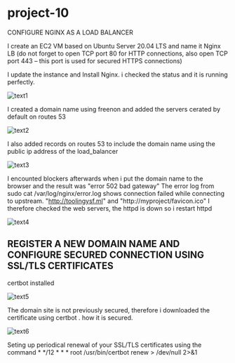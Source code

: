 # project-10
CONFIGURE NGINX AS A LOAD BALANCER

I create an EC2 VM based on Ubuntu Server 20.04 LTS and name it Nginx LB (do not forget to open TCP port 80 for HTTP connections, also open TCP port 443 – this port is used for secured HTTPS connections)

I update the instance and Install Nginx. i checked the status and it is running perfectly.

![text1](https://user-images.githubusercontent.com/108102087/195422963-0d060b7f-47ca-4272-a8df-f8432f5ea844.PNG)

I created a domain name using freenon and added the servers cerated by default on routes 53

![text2](https://user-images.githubusercontent.com/108102087/196011321-fa816972-c6e2-4e5c-ac4a-adb4eadc7ad2.PNG)

I also added records on routes 53 to include the domain name using the public ip address of the load_balancer

![text3](https://user-images.githubusercontent.com/108102087/196011368-356a904b-3bdd-4535-95e8-52be01b8bd14.PNG)

I encounted blockers afterwards when i put the domain name to the browser and the result was "error 502 bad gateway"
The error log from sudo cat /var/log/nginx/error.log shows connection failed while connecting to upstream. "http://toolingysf.ml"
and "http://myproject/favicon.ico" I therefore checked the web servers, the httpd is down so i restart httpd

![text4](https://user-images.githubusercontent.com/108102087/196011629-14415d44-f621-4ede-80e1-211689170fa4.PNG)

## REGISTER A NEW DOMAIN NAME AND CONFIGURE SECURED CONNECTION USING SSL/TLS CERTIFICATES

certbot installed

![text5](https://user-images.githubusercontent.com/108102087/196011829-31bcb946-33e7-47db-b5d0-69fd3baddf37.PNG)

The domain site is not previously secured, therefore i downloaded the certificate using
 certbot . how it is secured.
 
 ![text6](https://user-images.githubusercontent.com/108102087/196012058-b16b7523-1aef-4ba9-bf7b-45fcf4c68eab.PNG)
 
 Seting up periodical renewal of your SSL/TLS certificates using the command * */12 * * *   root /usr/bin/certbot renew > /dev/null 2>&1

 
